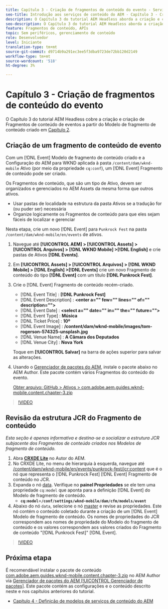```yaml
---
title: Capítulo 3 - Criação de fragmentos de conteúdo do evento - Serviços de conteúdo
seo-title: Introdução aos serviços de conteúdo do AEM - Capítulo 3 - Criação dos fragmentos de conteúdo do evento
description: O Capítulo 3 do tutorial AEM Headless aborda a criação e criação de Fragmentos de conteúdo de evento do Modelo de fragmento de conteúdo criado no Capítulo 2.
seo-description: O Capítulo 3 do tutorial AEM Headless aborda a criação e criação de Fragmentos de conteúdo de evento do Modelo de fragmento de conteúdo criado no Capítulo 2.
feature: Fragmentos de conteúdo, APIs
topic: Sem periféricos, gerenciamento de conteúdo
role: Desenvolvedor
level: Iniciante
translation-type: tm+mt
source-git-commit: d9714b9a291ec3ee5f3dba9723de72bb120d2149
workflow-type: tm+mt
source-wordcount: '518'
ht-degree: 3%

---
```



# Capítulo 3 - Criação de fragmentos de conteúdo do evento

O Capítulo 3 do tutorial AEM Headless cobre a criação e criação de Fragmentos de conteúdo de eventos a partir do Modelo de fragmento de conteúdo criado em [Capítulo 2](./chapter-2.md).

## Criação de um fragmento de conteúdo de evento

Com um [!DNL Event] Modelo de fragmento de conteúdo criado e a Configuração do AEM para WKND aplicada à pasta `/content/dam/wknd-mobile` Ativo (por meio da propriedade `cq:conf`), um [!DNL Event] Fragmento de conteúdo pode ser criado.

Os Fragmentos de conteúdo, que são um tipo de Ativo, devem ser organizados e gerenciados no AEM Assets da mesma forma que outros ativos.

* Usar pastas de localidade na estrutura da pasta Ativos se a tradução for (ou puder ser) necessária
* Organize logicamente os Fragmentos de conteúdo para que eles sejam fáceis de localizar e gerenciar

Nesta etapa, crie um novo [!DNL Event] para `Punkrock Fest` na pasta `/content/dam/wknd-mobile/en/events` de ativos.

1. Navegue até **[!UICONTROL AEM] > [!UICONTROL Assets] > [!UICONTROL Arquivos] > [!DNL WKND Mobile] >[!DNL English]** e crie pastas de Ativos **[!DNL Events]**.
1. Em **[!UICONTROL Assets] > [!UICONTROL Arquivos] > [!DNL WKND Mobile] > [!DNL English] >[!DNL Events]** crie um novo Fragmento de conteúdo do tipo **[!DNL Event]** com um título **[!DNL Punkrock Fest]**.
1. Crie o [!DNL Event] Fragmento de conteúdo recém-criado.

   * [!DNL Event Title] : **[!DNL Punkrock Fest]**
   * [!DNL Event Description] :  **&lt;enter a=&quot;&quot; few=&quot;&quot; lines=&quot;&quot; of=&quot;&quot; description=&quot;&quot;>**
   * [!DNL Event Date] :  **&lt;select a=&quot;&quot; date=&quot;&quot; in=&quot;&quot; the=&quot;&quot; future=&quot;&quot;>**
   * [!DNL Event Type] :  **Música**
   * [!DNL Ticket Price] :  **10º**
   * [!DNL Event Image] :  **/content/dam/wknd-mobile/images/tom-rogerson-574325-unsplash.jpg**
   * [!DNL Venue Name] :  **A Câmara dos Deputados**
   * [!DNL Venue City] : **Nova York**

   Toque em **[!UICONTROL Salvar]** na barra de ações superior para salvar as alterações.

1. Usando o [Gerenciador de pacotes do AEM](http://localhost:4502/crx/packmgr/index.jsp), instale o pacote abaixo no AEM Author. Este pacote contém vários Fragmentos do conteúdo do evento.

   [Obter arquivo: GitHub > Ativos > com.adobe.aem.guides.wknd-mobile.content.chapter-3.zip](https://github.com/adobe/aem-guides-wknd-mobile/releases/latest)

>[!VIDEO](https://video.tv.adobe.com/v/28338/?quality=12&learn=on)

## Revisão da estrutura JCR do Fragmento de conteúdo

*Esta seção é apenas informativa e destina-se a socializar a estrutura JCR subjacente dos Fragmentos de conteúdo criados nos Modelos de fragmento de conteúdo.*

1. Abra **[CRXDE Lite](http://localhost:4502/crx/de/index.jsp)** no Autor do AEM.
1. No CRXDE Lite, no menu de hierarquia à esquerda, navegue até [/content/dam/wknd-mobile/en/events/punkrock-fest/jcr:content](http://localhost:4502/crx/de/index.jsp#/content/dam/wknd-mobile/en/events/punkrock-fest/jcr:content) que é o nó que representa o [!DNL Punkrock Fest] [!DNL Event] Fragmento de conteúdo no JCR.
1. Expanda o nó [data](http://localhost:4502/crx/de/index.jsp#/content/dam/wknd-mobile/en/events/punkrock-fest/jcr:content/data/master).
Verifique no **painel Propriedades** se ele tem uma propriedade `cq:model` que aponta para a definição [!DNL Event] do Modelo de fragmento de conteúdo.
   * **`cq:model`**=**`/conf/settings/wknd-mobile/dam/cfm/models/event`**
1. Abaixo do nó `data`, selecione o nó [master](http://localhost:4502/crx/de/index.jsp#/content/dam/wknd-mobile/en/events/punkrock-fest/jcr:content/data/master) e revise as propriedades. Este nó contém o conteúdo coletado durante a criação de um [!DNL Event] Modelo de fragmento de conteúdo. Os nomes de propriedades do JCR correspondem aos nomes de propriedade do Modelo do fragmento de conteúdo e os valores correspondem aos valores criados do Fragmento de conteúdo &quot;[!DNL Punkrock Fest]&quot; [!DNL Event].

>[!VIDEO](https://video.tv.adobe.com/v/28356/?quality=12&learn=on)

## Próxima etapa

É recomendável instalar o pacote de conteúdo [com.adobe.aem.guides.wknd-mobile.content.chapter-3.zip](https://github.com/adobe/aem-guides-wknd-mobile/releases/latest) no AEM Author via [Gerenciador de pacotes do AEM [!UICONTROL Gerenciador de pacotes]](http://localhost:4502/crx/packmgr/index.jsp). Este pacote contém as configurações e o conteúdo descrito neste e nos capítulos anteriores do tutorial.

* [Capítulo 4 - Definição de modelos de serviços de conteúdo do AEM](./chapter-4.md)
